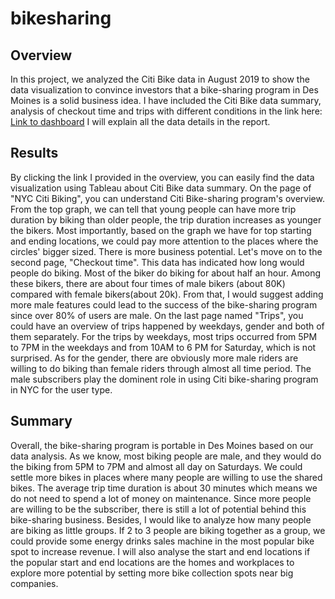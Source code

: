 # bikesharing

## Overview
In this project, we analyzed the Citi Bike data in August 2019 to show the data visualization to convince investors that a bike-sharing program in Des Moines is a solid business idea. I have included the Citi Bike data summary, analysis of checkout time and trips with different conditions in the link here:
[Link to dashboard](https://public.tableau.com/profile/xikang.zhang#!/vizhome/Weekly_Assignment/Story1?publish=yes)
I will explain all the data details in the report.

## Results
By clicking the link I provided in the overview, you can easily find the data visualization using Tableau about Citi Bike data summary. On the page of "NYC Citi Biking", you can understand Citi Bike-sharing program's overview. From the top graph, we can tell that young people can have more trip duration by biking than older people, the trip duration increases as younger the bikers. Most importantly, based on the graph we have for top starting and ending locations, we could pay more attention to the places where the circles' bigger sized. There is more business potential.
Let's move on to the second page, "Checkout time". This data has indicated how long would people do biking. Most of the biker do biking for about half an hour. Among these bikers, there are about four times of male bikers (about 80K) compared with female bikers(about 20k). From that, I would suggest adding more male features could lead to the success of the bike-sharing program since over 80% of users are male.
On the last page named "Trips", you could have an overview of trips happened by weekdays, gender and both of them separately. For the trips by weekdays, most trips occurred from 5PM to 7PM in the weekdays and from 10AM to 6 PM for Saturday, which is not surprised. As for the gender, there are obviously more male riders are willing to do biking than female riders through almost all time period. The male subscribers play the dominent role in using Citi bike-sharing program in NYC for the user type.

## Summary
Overall, the bike-sharing program is portable in Des Moines based on our data analysis. As we know, most biking people are male, and they would do the biking from 5PM to 7PM and almost all day on Saturdays. We could settle more bikes in places where many people are willing to use the shared bikes. The average trip time duration is about 30 minutes which means we do not need to spend a lot of money on maintenance. Since more people are willing to be the subscriber, there is still a lot of potential behind this bike-sharing business.
Besides, I would like to analyze how many people are biking as little groups. If 2 to 3 people are biking together as a group, we could provide some energy drinks sales machine in the most popular bike spot to increase revenue. I will also analyse the start and end locations if the popular start and end locations are the homes and workplaces to explore more potential by setting more bike collection spots near big companies.





